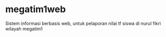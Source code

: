 # megatim1web
Sistem informasi berbasis web, untuk pelaporan nilai tf siswa di nurul fikri wilayah megatim1
